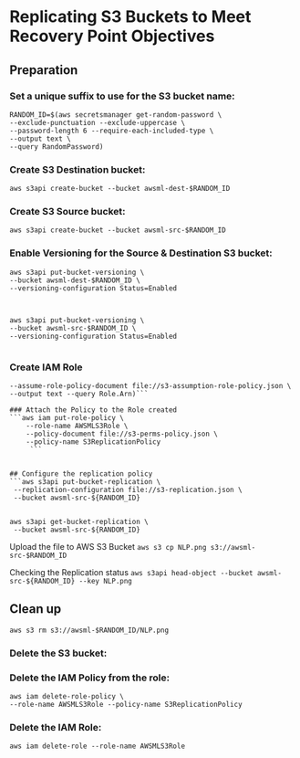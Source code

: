 # Replicating S3 Buckets to Meet Recovery Point Objectives
## Preparation
### Set a unique suffix to use for the S3 bucket name:
```
RANDOM_ID=$(aws secretsmanager get-random-password \
--exclude-punctuation --exclude-uppercase \
--password-length 6 --require-each-included-type \
--output text \
--query RandomPassword)

```

### Create S3 Destination bucket:

`aws s3api create-bucket --bucket awsml-dest-$RANDOM_ID  `

### Create S3 Source bucket:

`aws s3api create-bucket --bucket awsml-src-$RANDOM_ID  `

### Enable Versioning for the Source & Destination S3 bucket:
```
aws s3api put-bucket-versioning \
--bucket awsml-dest-$RANDOM_ID \
--versioning-configuration Status=Enabled 
 


aws s3api put-bucket-versioning \
--bucket awsml-src-$RANDOM_ID \
--versioning-configuration Status=Enabled 
 
```
### Create IAM Role
```ROLE_ARN=$(aws iam create-role --role-name AWSMLS3Role \
--assume-role-policy-document file://s3-assumption-role-policy.json \
--output text --query Role.Arn)```

### Attach the Policy to the Role created
```aws iam put-role-policy \
    --role-name AWSMLS3Role \
    --policy-document file://s3-perms-policy.json \
    --policy-name S3ReplicationPolicy 
     ```


## Configure the replication policy
```aws s3api put-bucket-replication \
 --replication-configuration file://s3-replication.json \
 --bucket awsml-src-${RANDOM_ID} 
  

aws s3api get-bucket-replication \
 --bucket awsml-src-${RANDOM_ID} 
  ```

Upload the file to AWS S3 Bucket
`aws s3 cp NLP.png s3://awsml-src-$RANDOM_ID  `

Checking the Replication status
```aws s3api head-object --bucket awsml-src-${RANDOM_ID} --key NLP.png  ```

## Clean up 

`aws s3 rm s3://awsml-$RANDOM_ID/NLP.png  `

### Delete the S3 bucket:
### Delete the IAM Policy from the role:
```
aws iam delete-role-policy \
--role-name AWSMLS3Role --policy-name S3ReplicationPolicy  
```

### Delete the IAM Role:

`aws iam delete-role --role-name AWSMLS3Role  `
